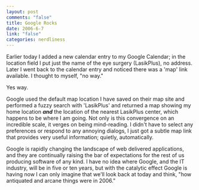 ```yaml
--- 
layout: post
comments: "false"
title: Google Rocks
date: 2006-6-7
link: "false"
categories: nerdliness
---
```

Earlier today I added a new calendar entry to my Google Calendar; in the location field I put just the name of the eye surgery (LasikPlus), no address. Later I went back to the calendar entry and noticed there was a 'map' link available. I thought to myself, "no way."

Yes way.

Google used the default map location I have saved on their map site and performed a fuzzy search with 'LasikPlus' and returned a map showing my home location <b><i>and</i></b> the location of the nearest LasikPlus center, which happens to be where I am going. Not only is this convergence on an incredible scale, it verges on being mind-reading. I didn't have to select any preferences or respond to any annoying dialogs, I just got a subtle map link that provides very useful information; quietly, automatically.

Google is rapidly changing the landscape of web delivered applications, and they are continually raising the bar of expectations for the rest of us producing software of any kind. I have no idea where Google, and the IT industry, will be in five or ten years, but with the catalytic effect Google is having now I can only imagine that we'll look back at today and think, "how antiquated and arcane things were in 2006."
